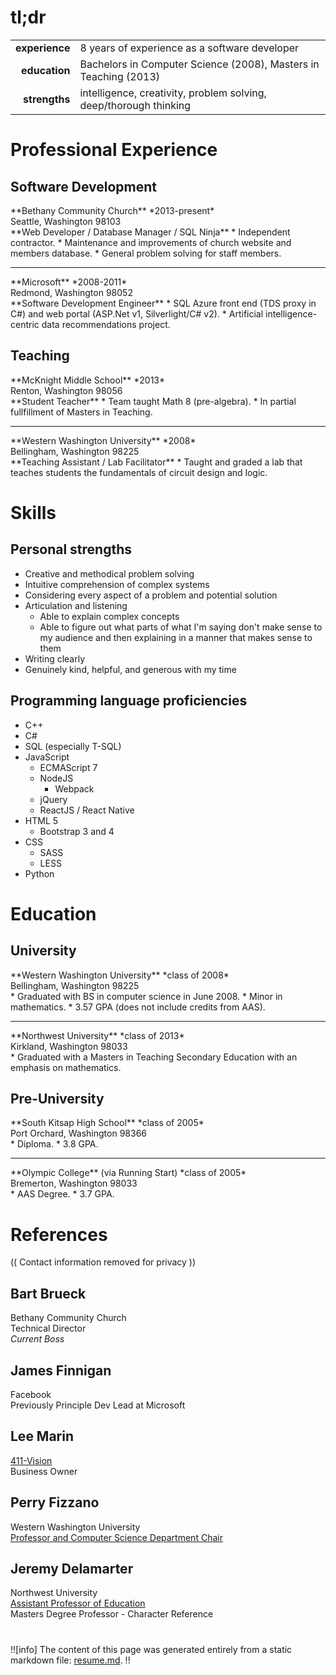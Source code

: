 tl;dr
=====

|                |                                                                   |
| --------------:|:----------------------------------------------------------------- |
| **experience** | 8 years of experience as a software developer                     |
| **education**  | Bachelors in Computer Science (2008), Masters in Teaching (2013)  |
| **strengths**  | intelligence, creativity, problem solving, deep/thorough thinking |

Professional Experience
=======================

Software Development
--------------------

<div class="title">**Bethany Community Church** *2013-present*</div>
Seattle, Washington 98103
<div class="job">
**Web Developer / Database Manager / SQL Ninja**
*   Independent contractor.
*   Maintenance and improvements of church website and members database.
*   General problem solving for staff members.
</div>
</div>

---

<div class="title">**Microsoft** *2008-2011*</div>
Redmond, Washington 98052  
<div class="job">
**Software Development Engineer**
*   SQL Azure front end (TDS proxy in C#) and web portal (ASP.Net v1, Silverlight/C# v2).
*   Artificial intelligence-centric data recommendations project.
</div>

Teaching
--------

<div class="title">**McKnight Middle School** *2013*</div>
Renton, Washington 98056  
<div class="job">
**Student Teacher**
*   Team taught Math 8 (pre-algebra).
*   In partial fullfillment of Masters in Teaching.
</div>

---

<div class="title">**Western Washington University** *2008*</div>
Bellingham, Washington 98225  
<div class="job">
**Teaching Assistant / Lab Facilitator**  
*   Taught and graded a lab that teaches students the fundamentals of circuit design and logic.
</div>


Skills
======

Personal strengths
------------------

*   Creative and methodical problem solving
*   Intuitive comprehension of complex systems
*   Considering every aspect of a problem and potential solution
*   Articulation and listening
    *   Able to explain complex concepts
    *   Able to figure out what parts of what I'm saying don't make sense to my audience and then explaining in a 
        manner that makes sense to them
*   Writing clearly
*   Genuinely kind, helpful, and generous with my time

Programming language proficiencies
----------------------------------

*   C++
*   C#
*   SQL (especially T-SQL)
*   JavaScript
    -   ECMAScript 7
    -   NodeJS
        *   Webpack
    -   jQuery
    -   ReactJS / React Native
*   HTML 5
    -   Bootstrap 3 and 4
*   CSS
    -   SASS
    -   LESS
*   Python

Education
=========

University
----------

<div class="title">**Western Washington University** *class of 2008*</div>
Bellingham, Washington 98225  
<div class="job">
*   Graduated with BS in computer science in June 2008.
*   Minor in mathematics.
*   3.57 GPA (does not include credits from AAS).
</div>

---

<div class="title">**Northwest University** *class of 2013*</div>
Kirkland, Washington 98033  
<div class="job">
*   Graduated with a Masters in Teaching Secondary Education with an emphasis on mathematics.
</div>

Pre-University
--------------

<div class="title">**South Kitsap High School** *class of 2005*</div>
Port Orchard, Washington 98366  
<div class="job">
*   Diploma.
*   3.8 GPA.
</div>

---

<div class="title"><span>**Olympic College** (via Running Start)</span> *class of 2005*</div>
Bremerton, Washington 98033  
<div class="job">
*   AAS Degree.
*   3.7 GPA.
</div>

References
==========

(( Contact information removed for privacy ))

Bart Brueck
-----------

Bethany Community Church  
Technical Director  
*Current Boss*

James Finnigan
--------------

Facebook  
Previously Principle Dev Lead at Microsoft

Lee Marin
---------

[411-Vision](http://411-vision.com/)  
Business Owner

Perry Fizzano
-------------

Western Washington University  
[Professor and Computer Science Department Chair](https://cse.wwu.edu/computer-science/fizzanp)

Jeremy Delamarter
-----------------

Northwest University  
[Assistant Professor of Education](https://www.northwestu.edu/education/faculty/jeremy-delamarter/)  
Masters Degree Professor - Character Reference

# 

!![info]
The content of this page was generated entirely from a static markdown file:
[resume.md](https://github.com/dfoverdx/resume/blob/master/resume.md).
!!